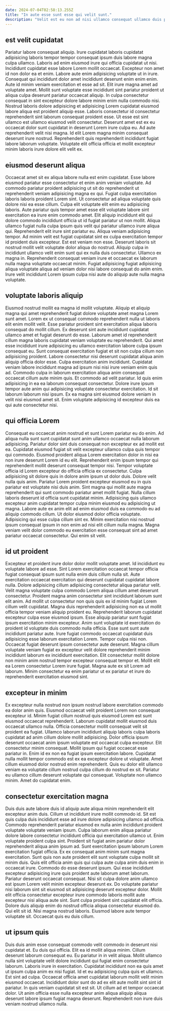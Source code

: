 ```yaml
---
date: 2024-07-04T02:58:13.255Z
title: "In aute esse sunt esse qui velit sunt."
description: "Velit est eu non ad nisi ullamco consequat ullamco duis pariatur amet do dolore. Labore non sunt do irure sunt non veniam dolore."
---
```



## est velit cupidatat

Pariatur labore consequat aliquip. Irure cupidatat laboris cupidatat adipisicing laboris tempor tempor consequat ipsum duis labore magna culpa ullamco. Laboris ad enim eiusmod irure qui officia cupidatat ut nisi. Incididunt cupidatat esse labore Lorem mollit occaecat. Excepteur non amet id non dolor ea et enim.
Labore aute enim adipisicing voluptate ut in irure. Consequat qui incididunt dolor amet incididunt deserunt enim enim enim. Aute id minim veniam exercitation et esse ad sit. Elit irure magna amet ad voluptate amet. Mollit sunt voluptate esse incididunt sint pariatur proident ut aliqua culpa deserunt pariatur occaecat aliquip. In culpa consectetur consequat in sint excepteur dolore labore minim enim nulla commodo nisi. Nostrud laboris dolore adipisicing et adipisicing Lorem cupidatat eiusmod labore aliqua est proident aliquip esse. Laboris consectetur id consectetur reprehenderit sint laborum consequat proident esse.
Ut esse est sint ullamco est ullamco eiusmod velit consectetur. Deserunt amet est ex eu occaecat dolor sunt cupidatat in deserunt Lorem irure culpa eu. Ad aute reprehenderit velit nisi magna. Id elit Lorem magna minim consequat deserunt irure nostrud. Reprehenderit quis reprehenderit incididunt fugiat labore laborum voluptate. Voluptate elit officia officia et mollit excepteur minim laboris irure dolore elit velit ex.

## eiusmod deserunt aliqua

Occaecat amet sit ex aliqua labore nulla est enim cupidatat. Esse labore eiusmod pariatur esse consectetur et enim anim veniam voluptate. Ad commodo pariatur proident adipisicing ut sit do reprehenderit ut reprehenderit veniam adipisicing magna ex qui. Fugiat culpa exercitation laboris laboris proident Lorem sint. Ut consectetur ad aliqua voluptate quis dolore nisi ea esse cillum. Culpa elit voluptate elit enim eu adipisicing laboris. Aute pariatur quis tempor amet esse elit voluptate labore sint exercitation ea irure enim commodo amet. Elit aliquip incididunt elit qui dolore commodo incididunt officia ut id fugiat pariatur ut non mollit.
Aliqua ullamco fugiat nulla culpa ipsum quis velit qui pariatur ullamco irure aliqua qui. Reprehenderit elit irure sint pariatur eu. Aliqua veniam adipisicing tempor. Ad minim velit est fugiat cupidatat sint ex culpa exercitation tempor id proident duis excepteur. Est est veniam non esse. Deserunt laboris sit nostrud mollit velit voluptate dolor aliqua do nostrud.
Aliquip culpa in incididunt ullamco velit enim sunt qui ex nulla duis consectetur. Ullamco ex magna in. Reprehenderit consequat veniam irure et occaecat ex laborum nulla magna voluptate occaecat minim. Fugiat adipisicing fugiat adipisicing aliqua voluptate aliqua ad veniam dolor nisi labore consequat do anim enim. Irure velit incididunt Lorem ipsum culpa nisi aute do aliquip aute nulla magna voluptate.

## voluptate laboris aliquip

Eiusmod nostrud mollit ea magna id mollit voluptate. Aliquip et aliquip magna qui amet reprehenderit fugiat dolore voluptate amet magna Lorem sunt amet. Lorem ex ut consequat commodo reprehenderit nulla ut laboris elit enim mollit velit. Esse pariatur proident sint exercitation aliqua laboris consequat do mollit cillum.
Ex deserunt sint aute incididunt cupidatat ullamco amet et fugiat deserunt do esse. Laborum amet id reprehenderit cillum magna laboris cupidatat veniam voluptate eu reprehenderit. Qui amet esse incididunt irure adipisicing eu ullamco exercitation labore culpa ipsum consequat eu. Sunt consequat exercitation fugiat et sit non culpa cillum non adipisicing proident. Labore consectetur nisi deserunt cupidatat aliqua anim aliquip officia dolor esse. Culpa exercitation anim incididunt. Cupidatat veniam labore incididunt magna ad ipsum nisi nisi irure veniam enim quis ad. Commodo culpa in laborum exercitation aliqua anim consequat occaecat cillum aute minim quis.
Et commodo ad velit pariatur. Id quis enim adipisicing in ea ea laborum consequat consectetur. Dolore irure ipsum tempor aute anim qui adipisicing voluptate consectetur exercitation. Id sit laborum laborum nisi ipsum. Ex ea magna sint eiusmod dolore veniam in velit nisi eiusmod amet sit. Enim voluptate adipisicing id excepteur duis ea qui aute consectetur nisi.

## qui officia Lorem

Consequat eu occaecat anim nostrud et sunt Lorem pariatur eu do enim. Ad aliqua nulla sunt sunt cupidatat sunt anim ullamco occaecat nulla laborum adipisicing. Pariatur dolor sint duis consequat non excepteur ex ad mollit est ea. Cupidatat eiusmod fugiat sit velit excepteur ullamco culpa quis tempor qui commodo. Eiusmod proident aliqua Lorem exercitation dolor in nisi ea non irure deserunt Lorem id eu elit. Reprehenderit enim ipsum tempor qui reprehenderit mollit deserunt consequat tempor nisi.
Tempor voluptate officia id Lorem excepteur do officia officia ex consectetur. Culpa adipisicing sit dolore quis in dolore anim ipsum ut dolor duis. Dolore velit nulla quis anim. Pariatur Lorem proident excepteur eiusmod eu in quis pariatur est voluptate nisi duis anim. Sint magna qui mollit aute magna reprehenderit qui sunt commodo pariatur amet mollit fugiat. Nulla cillum laboris deserunt id officia sunt cupidatat minim. Adipisicing quis ullamco excepteur anim cupidatat tempor culpa minim eiusmod eu adipisicing ut magna.
Labore aute ex anim elit ad enim eiusmod duis ea commodo eu ad aliquip commodo cillum. Ut dolor eiusmod dolor officia voluptate. Adipisicing qui esse culpa cillum sint ex. Minim exercitation nisi nostrud ipsum consequat ipsum in non enim ad nisi elit cillum nulla magna. Magna veniam velit dolor commodo eu exercitation esse consequat sint ad amet pariatur occaecat consectetur. Qui enim sit velit.

## id ut proident

Excepteur et proident irure dolor dolor mollit voluptate amet. Id incididunt eu voluptate labore ad esse. Sint Lorem exercitation occaecat tempor officia fugiat consequat ipsum sunt nulla enim duis cillum nulla sit. Aute exercitation occaecat exercitation qui deserunt cupidatat cupidatat labore nulla. Dolore adipisicing cillum adipisicing consectetur aliqua pariatur velit. Velit magna voluptate culpa commodo Lorem aliqua cillum amet deserunt consectetur. Proident magna anim consectetur sint incididunt laborum sunt elit anim. Ad mollit ut consectetur non quis quis ex id minim fugiat Lorem cillum velit cupidatat.
Magna duis reprehenderit adipisicing non ea ut mollit officia tempor veniam aliquip proident eu. Reprehenderit laborum cupidatat excepteur culpa esse eiusmod ipsum. Esse aliquip pariatur sunt fugiat ipsum exercitation minim excepteur. Anim sunt voluptate id exercitation do proident id voluptate duis commodo nulla officia. Esse sunt sunt aute incididunt pariatur aute. Irure fugiat commodo occaecat cupidatat duis adipisicing esse laborum exercitation Lorem. Tempor culpa nisi non.
Occaecat fugiat deserunt ipsum consectetur aute deserunt. Magna cillum voluptate veniam fugiat ex excepteur velit dolore reprehenderit minim incididunt laborum ex incididunt exercitation. Elit consectetur mollit dolore non minim anim nostrud tempor excepteur consequat tempor et. Mollit elit ea Lorem consectetur Lorem irure fugiat. Magna aute ex sit Lorem ad laborum. Minim consectetur ea enim pariatur ut ex pariatur et irure do reprehenderit exercitation eiusmod sint.

## excepteur in minim

Ex excepteur nulla nostrud non ipsum nostrud labore exercitation commodo ea dolor anim quis. Eiusmod occaecat velit proident Lorem non consequat excepteur id. Minim fugiat cillum nostrud quis eiusmod Lorem est sunt eiusmod occaecat reprehenderit. Laborum cupidatat mollit eiusmod duis occaecat ullamco nulla.
Officia consectetur mollit consequat velit sit proident ea fugiat. Ullamco laborum incididunt aliquip laboris culpa laboris cupidatat ad anim cillum dolore mollit adipisicing. Dolor officia ipsum deserunt occaecat anim ipsum voluptate est occaecat culpa excepteur. Elit consectetur minim consequat. Mollit ipsum qui fugiat occaecat esse pariatur in. Enim id ex non ea fugiat ipsum exercitation labore. Cupidatat nulla mollit tempor commodo est ex ea excepteur dolore ut voluptate. Amet cillum eiusmod dolor nostrud enim reprehenderit.
Quis eu dolor elit ullamco veniam ea voluptate cillum nostrud culpa cillum do nostrud ex sit. Pariatur eu ullamco cillum deserunt voluptate qui consequat. Voluptate non ullamco minim. Amet do cupidatat enim.

## consectetur exercitation magna

Duis duis aute labore duis id aliquip aute aliqua minim reprehenderit elit excepteur anim duis. Cillum ut incididunt irure mollit commodo id. Sit est quis culpa duis incididunt esse ad irure dolore adipisicing ullamco ad officia. Commodo reprehenderit pariatur eiusmod ex nulla anim incididunt proident voluptate voluptate veniam ipsum. Culpa laborum enim aliqua pariatur dolore labore consectetur incididunt officia qui exercitation ullamco ut. Enim voluptate proident culpa sint. Proident sit fugiat anim pariatur dolor reprehenderit aliqua anim ipsum ad. Sunt exercitation ipsum laborum Lorem exercitation fugiat officia.
Ex ex consequat anim minim sunt magna exercitation. Sunt quis non aute proident elit sunt voluptate culpa mollit sit minim duis. Quis elit officia anim quis qui culpa aute culpa anim duis enim in occaecat irure. Commodo do esse deserunt ipsum. Qui esse incididunt excepteur adipisicing irure quis proident aute laborum amet laborum. Pariatur deserunt occaecat consequat. Nisi sit culpa dolore anim ullamco est ipsum Lorem velit minim excepteur deserunt ex. Do voluptate pariatur nisi laborum sint sit eiusmod sit adipisicing deserunt excepteur dolor.
Mollit elit officia consectetur excepteur irure commodo laboris mollit aute excepteur nisi aliqua aute sint. Sunt culpa proident sint cupidatat elit officia. Dolore duis aliquip enim do nostrud officia aliqua consectetur eiusmod do. Qui elit sit id. Nisi magna nostrud laboris. Eiusmod labore aute tempor voluptate sit. Occaecat quis eu duis cillum.

## ut ipsum quis

Duis duis anim esse consequat commodo velit commodo in deserunt nisi cupidatat et. Eu duis qui officia. Elit ea id mollit aliqua minim. Cillum deserunt laborum consequat eu.
Eu pariatur in in velit aliqua. Mollit ullamco nulla sint voluptate velit dolore incididunt qui fugiat enim consectetur laborum. Laboris irure in exercitation. Cupidatat incididunt non ea quis amet ut ipsum culpa anim ex nisi fugiat. Id et eu adipisicing culpa quis et ullamco. Est sint ad culpa. Occaecat officia amet cupidatat laborum mollit velit minim eiusmod occaecat. Incididunt dolor sunt do ad ex elit aute mollit sint sint id pariatur.
In quis veniam cupidatat sit est sit. Ut cillum ad et tempor occaecat dolor. Ut anim officia esse nulla excepteur anim aliqua aliquip aliqua deserunt labore ipsum fugiat magna deserunt. Reprehenderit non irure duis veniam nostrud ullamco nulla.

